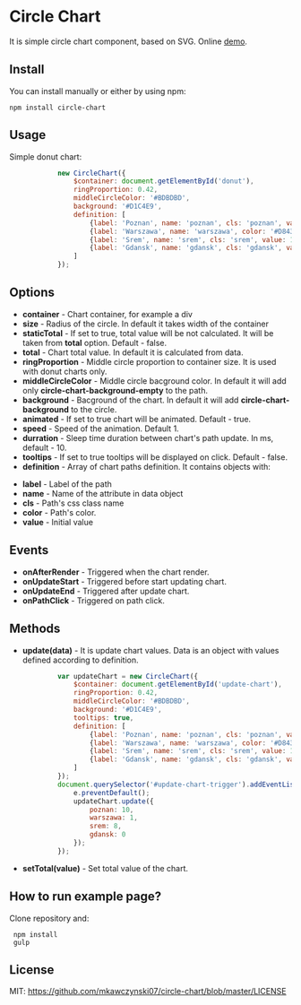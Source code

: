 # Circle Chart

 It is simple circle chart component, based on SVG. Online [demo](http://mkawczynski07.github.io/circle-chart/).

## Install

You can install manually or either by using npm:

```
npm install circle-chart
```

## Usage
Simple donut chart:
```javascript
            new CircleChart({
                $container: document.getElementById('donut'),
                ringProportion: 0.42,
                middleCircleColor: '#BDBDBD',
                background: '#D1C4E9',
                definition: [
                    {label: 'Poznan', name: 'poznan', cls: 'poznan', value: 1},
                    {label: 'Warszawa', name: 'warszawa', color: '#D84315', value: 1},
                    {label: 'Srem', name: 'srem', cls: 'srem', value: 1},
                    {label: 'Gdansk', name: 'gdansk', cls: 'gdansk', value: 1}
                ]
            });
```

## Options
 *  **container** - Chart container, for example a div
 *  **size** - Radius of the circle. In default it takes width of the container
 *  **staticTotal** - If set to true, total value will be not calculated. It will be taken from **total** option. Default - false.
 *  **total** - Chart total value. In default it is calculated from data.
 *  **ringProportion** - Middle circle proportion to container size. It is used with donut charts only.
 *  **middleCircleColor** - Middle circle bacground color. In default it will add only **circle-chart-background-empty** to the path.
 *  **background** - Bacground of the chart. In default it will add **circle-chart-background** to the circle.
 *  **animated** - If set to true chart will be animated. Default - true.
 *  **speed** - Speed of the animation. Default 1.
 *  **durration** - Sleep time duration between chart's path update. In ms, default - 10.
 *  **tooltips** - If set to true tooltips will be displayed on click. Default - false.
 *  **definition** - Array of chart paths definition. It contains objects with:
   -  **label** - Label of the path
   -  **name** - Name of the attribute in data object
   - **cls** - Path's css class name
   - **color** - Path's color.
   - **value** - Initial value

## Events
 * **onAfterRender** - Triggered when the chart render.
 * **onUpdateStart** - Triggered before start updating chart.
 * **onUpdateEnd** - Triggered after update chart.
 * **onPathClick** - Triggered on path click.

## Methods
 *  **update(data)** - It is update chart values. Data is an object with values defined according to definition. 
```javascript
            var updateChart = new CircleChart({
                $container: document.getElementById('update-chart'),
                ringProportion: 0.42,
                middleCircleColor: '#BDBDBD',
                background: '#D1C4E9',
                tooltips: true,
                definition: [
                    {label: 'Poznan', name: 'poznan', cls: 'poznan', value: 1},
                    {label: 'Warszawa', name: 'warszawa', color: '#D84315', value: 1},
                    {label: 'Srem', name: 'srem', cls: 'srem', value: 1},
                    {label: 'Gdansk', name: 'gdansk', cls: 'gdansk', value: 1}
                ]
            });
            document.querySelector('#update-chart-trigger').addEventListener('click', function(e){
                e.preventDefault();
                updateChart.update({
                    poznan: 10,
                    warszawa: 1,
                    srem: 8,
                    gdansk: 0
                });
            });
```
 *  **setTotal(value)** - Set total value of the chart.

## How to run example page?

 Clone repository and:
```
 npm install
 gulp
```

## License

MIT: https://github.com/mkawczynski07/circle-chart/blob/master/LICENSE
